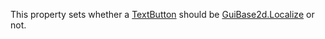 This property sets whether a [TextButton](https://developer.roblox.com/en-us/api-reference/class/TextButton) should be [GuiBase2d.Localize](https://developer.roblox.com/en-us/api-reference/property/GuiBase2d/Localize) or not.